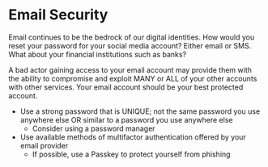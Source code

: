 # Email Security
Email continues to be the bedrock of our digital identities. How would you reset your password for your social media account? Either email or SMS. What about your financial institutions such as banks?

A bad actor gaining access to your email account may provide them with the ability to compromise and exploit MANY or ALL of your other accounts with other services. Your email account should be your best protected account.

* Use a strong password that is UNIQUE; not the same password you use anywhere else OR similar to a password you use anywhere else
    * Consider using a password manager
* Use available methods of multifactor authentication offered by your email provider
    * If possible, use a Passkey to protect yourself from phishing